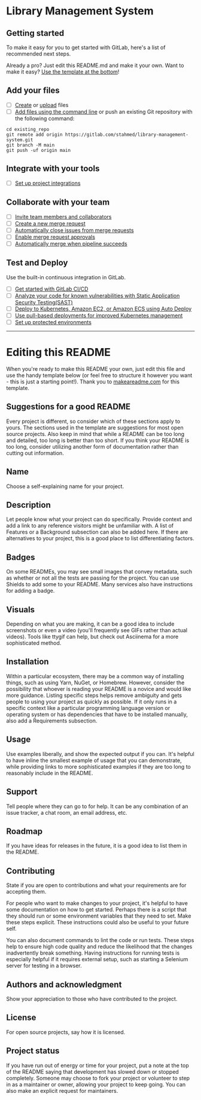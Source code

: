 # Library Management System



## Getting started

To make it easy for you to get started with GitLab, here's a list of recommended next steps.

Already a pro? Just edit this README.md and make it your own. Want to make it easy? [Use the template at the bottom](#editing-this-readme)!

## Add your files

- [ ] [Create](https://gitlab.com/-/experiment/new_project_readme_content:04eb37366205a5751cff2257bd66bc1e?https://docs.gitlab.com/ee/user/project/repository/web_editor.html#create-a-file) or [upload](https://gitlab.com/-/experiment/new_project_readme_content:04eb37366205a5751cff2257bd66bc1e?https://docs.gitlab.com/ee/user/project/repository/web_editor.html#upload-a-file) files
- [ ] [Add files using the command line](https://gitlab.com/-/experiment/new_project_readme_content:04eb37366205a5751cff2257bd66bc1e?https://docs.gitlab.com/ee/gitlab-basics/add-file.html#add-a-file-using-the-command-line) or push an existing Git repository with the following command:

```
cd existing_repo
git remote add origin https://gitlab.com/stahmed/library-management-system.git
git branch -M main
git push -uf origin main
```

## Integrate with your tools

- [ ] [Set up project integrations](https://gitlab.com/-/experiment/new_project_readme_content:04eb37366205a5751cff2257bd66bc1e?https://gitlab.com/stahmed/library-management-system/-/settings/integrations)

## Collaborate with your team

- [ ] [Invite team members and collaborators](https://gitlab.com/-/experiment/new_project_readme_content:04eb37366205a5751cff2257bd66bc1e?https://docs.gitlab.com/ee/user/project/members/)
- [ ] [Create a new merge request](https://gitlab.com/-/experiment/new_project_readme_content:04eb37366205a5751cff2257bd66bc1e?https://docs.gitlab.com/ee/user/project/merge_requests/creating_merge_requests.html)
- [ ] [Automatically close issues from merge requests](https://gitlab.com/-/experiment/new_project_readme_content:04eb37366205a5751cff2257bd66bc1e?https://docs.gitlab.com/ee/user/project/issues/managing_issues.html#closing-issues-automatically)
- [ ] [Enable merge request approvals](https://gitlab.com/-/experiment/new_project_readme_content:04eb37366205a5751cff2257bd66bc1e?https://docs.gitlab.com/ee/user/project/merge_requests/approvals/)
- [ ] [Automatically merge when pipeline succeeds](https://gitlab.com/-/experiment/new_project_readme_content:04eb37366205a5751cff2257bd66bc1e?https://docs.gitlab.com/ee/user/project/merge_requests/merge_when_pipeline_succeeds.html)

## Test and Deploy

Use the built-in continuous integration in GitLab.

- [ ] [Get started with GitLab CI/CD](https://gitlab.com/-/experiment/new_project_readme_content:04eb37366205a5751cff2257bd66bc1e?https://docs.gitlab.com/ee/ci/quick_start/index.html)
- [ ] [Analyze your code for known vulnerabilities with Static Application Security Testing(SAST)](https://gitlab.com/-/experiment/new_project_readme_content:04eb37366205a5751cff2257bd66bc1e?https://docs.gitlab.com/ee/user/application_security/sast/)
- [ ] [Deploy to Kubernetes, Amazon EC2, or Amazon ECS using Auto Deploy](https://gitlab.com/-/experiment/new_project_readme_content:04eb37366205a5751cff2257bd66bc1e?https://docs.gitlab.com/ee/topics/autodevops/requirements.html)
- [ ] [Use pull-based deployments for improved Kubernetes management](https://gitlab.com/-/experiment/new_project_readme_content:04eb37366205a5751cff2257bd66bc1e?https://docs.gitlab.com/ee/user/clusters/agent/)
- [ ] [Set up protected environments](https://gitlab.com/-/experiment/new_project_readme_content:04eb37366205a5751cff2257bd66bc1e?https://docs.gitlab.com/ee/ci/environments/protected_environments.html)

***

# Editing this README

When you're ready to make this README your own, just edit this file and use the handy template below (or feel free to structure it however you want - this is just a starting point!).  Thank you to [makeareadme.com](https://gitlab.com/-/experiment/new_project_readme_content:04eb37366205a5751cff2257bd66bc1e?https://www.makeareadme.com/) for this template.

## Suggestions for a good README
Every project is different, so consider which of these sections apply to yours. The sections used in the template are suggestions for most open source projects. Also keep in mind that while a README can be too long and detailed, too long is better than too short. If you think your README is too long, consider utilizing another form of documentation rather than cutting out information.

## Name
Choose a self-explaining name for your project.

## Description
Let people know what your project can do specifically. Provide context and add a link to any reference visitors might be unfamiliar with. A list of Features or a Background subsection can also be added here. If there are alternatives to your project, this is a good place to list differentiating factors.

## Badges
On some READMEs, you may see small images that convey metadata, such as whether or not all the tests are passing for the project. You can use Shields to add some to your README. Many services also have instructions for adding a badge.

## Visuals
Depending on what you are making, it can be a good idea to include screenshots or even a video (you'll frequently see GIFs rather than actual videos). Tools like ttygif can help, but check out Asciinema for a more sophisticated method.

## Installation
Within a particular ecosystem, there may be a common way of installing things, such as using Yarn, NuGet, or Homebrew. However, consider the possibility that whoever is reading your README is a novice and would like more guidance. Listing specific steps helps remove ambiguity and gets people to using your project as quickly as possible. If it only runs in a specific context like a particular programming language version or operating system or has dependencies that have to be installed manually, also add a Requirements subsection.

## Usage
Use examples liberally, and show the expected output if you can. It's helpful to have inline the smallest example of usage that you can demonstrate, while providing links to more sophisticated examples if they are too long to reasonably include in the README.

## Support
Tell people where they can go to for help. It can be any combination of an issue tracker, a chat room, an email address, etc.

## Roadmap
If you have ideas for releases in the future, it is a good idea to list them in the README.

## Contributing
State if you are open to contributions and what your requirements are for accepting them.

For people who want to make changes to your project, it's helpful to have some documentation on how to get started. Perhaps there is a script that they should run or some environment variables that they need to set. Make these steps explicit. These instructions could also be useful to your future self.

You can also document commands to lint the code or run tests. These steps help to ensure high code quality and reduce the likelihood that the changes inadvertently break something. Having instructions for running tests is especially helpful if it requires external setup, such as starting a Selenium server for testing in a browser.

## Authors and acknowledgment
Show your appreciation to those who have contributed to the project.

## License
For open source projects, say how it is licensed.

## Project status
If you have run out of energy or time for your project, put a note at the top of the README saying that development has slowed down or stopped completely. Someone may choose to fork your project or volunteer to step in as a maintainer or owner, allowing your project to keep going. You can also make an explicit request for maintainers.


